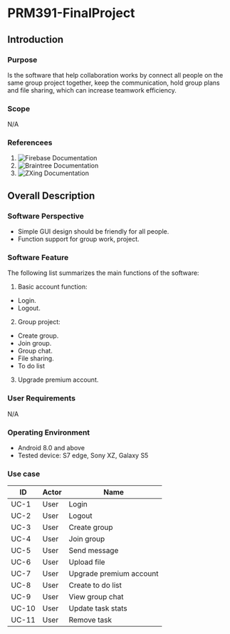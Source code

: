 # PRM391-FinalProject

## Introduction
### Purpose
Is the software that help collaboration works by connect all people on the same group project together, keep the communication, hold group plans and file sharing, which can increase teamwork efficiency.
### Scope
N/A
### Referencees
1. ![Firebase Documentation](https://firebase.google.com/docs/)
2. ![Braintree Documentation](https://developers.braintreepayments.com/guides/paypal/overview/android/v2)
3. ![ZXing Documentation](https://zxing.github.io/zxing/apidocs/)
## Overall Description
### Software Perspective
-    Simple GUI design should be friendly for all people.
-    Function support for group work, project.
### Software Feature
The following list summarizes the main functions of the software:
1. Basic account function:
- Login.
- Logout.
2. Group project:
- Create group.
- Join group.
- Group chat.
- File sharing.
- To do list
3. Upgrade premium account.
### User Requirements
N/A
### Operating Environment
- Android 8.0 and above
- Tested device: S7 edge, Sony XZ, Galaxy S5
### Use case
|    ID    |  Actor  |  Name  | 
| ------- | ------- | ------- |
| UC-1 | User | Login |
| UC-2 | User | Logout |
| UC-3 | User | Create group |
| UC-4 | User | Join group |
| UC-5 | User | Send message |
| UC-6 | User | Upload file |
| UC-7 | User | Upgrade premium account |
| UC-8 | User | Create to do list |
| UC-9 | User | View group chat |
| UC-10 | User | Update task stats |
| UC-11 | User | Remove task |
